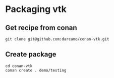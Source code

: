 # Packaging vtk

## Get recipe from conan

```
git clone git@github.com:darcamo/conan-vtk.git
```

## Create package

```
cd conan-vtk
conan create . demo/testing
```
